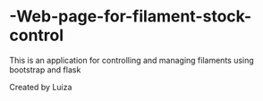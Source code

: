 # -Web-page-for-filament-stock-control
This is an application for controlling and managing filaments using bootstrap and flask

Created by Luiza
